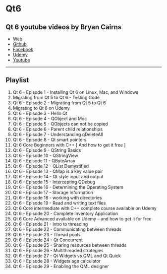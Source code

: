 # Qt6

## Qt 6 youtube videos by Bryan Cairns

- [Web](http://www.voidrealms.com)
- [Github](https://github.com/voidrealms)
- [Facebook](https://www.facebook.com/groups/1400884323467285)
- [Udemy](https://www.udemy.com/user/bryan-cairns)
- [Youtube](https://www.youtube.com/playlist?list=PLUbFnGajtZlXbrbdlraCe3LMC_YH5abao)
---
## Playlist

1. Qt 6 - Episode 1 - Installing Qt 6 on Linux, Mac, and Windows
2. Migrating from Qt 5 to Qt 6 - Testing Code
3. Qt 6 - Episode 2 - Migrating from Qt 5 to Qt 6
4. Migrating to Qt 6 on Udemy
5. Qt 6 - Episode 3 - Hello Qt
6. Qt 6 - Episode 4 - QObject and Moc
7. Qt 6 - Episode 5 - QObjects can not be copied
8. Qt 6 - Episode 6 - Parent child relationships
9. Qt 6 - Episode 7 - Understanding qDeleteAll
10. Qt 6 - Episode 8 - Qt smart pointers
11. Qt 6 Core Beginners with C++ [ And how to get it free ]
12. Qt 6 - Episode 9 - QString Basics
13. Qt 6 - Episode 10 - QStringView
14. Qt 6 - Episode 11 - QByteArray
15. Qt 6 - Episode 12 - QList Demystified
16. Qt 6 - Episode 13 - QMap is a key value pair
17. Qt 6 - Episode 14 - Qt style input and output
18. Qt 6 - Episode 15 - Intercepting QDebug
19. Qt 6 - Episode 16 - Determining the Operating System
20. Qt 6 - Episode 17 - Storage Information
21. Qt 6 - Episode 18 - working with directories
22. Qt 6 - Episode 19 - Read and writing text files
23. Qt 6 Core intermediate with C++ complete course available on Udemy
24. Qt 6 - Episode 20 - Complete Inventory Application
25. Qt 6 Core Advanced available on Udemy – and how to get it for free
26. Qt 6 - Episode 21 - Intro to threading
27. Qt 6 - Episode 22 - Communicating between threads
28. Qt 6 - Episode 23 - Thread pools
29. Qt 6 - Episode 24 - Qt Concurrent
30. Qt 6 - Episode 25 - Sharing resources between threads
31. Qt 6 - Episode 26 - Multithreaded strategies
32. Qt 6 - Episode 27 - Qt Widgets vs QML and Qt Quick
33. Qt 6 - Episode 28 - Widgets age calculator
34. Qt 6 - Episode 29 - Enabling the QML designer
